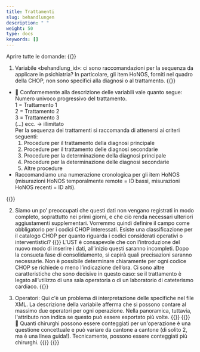 ```yaml
---
title: Trattamenti
slug: behandlungen
description: " "
weight: 50
type: docs
keywords: []
---
```


Aprire tutte le domande: {{<collapsibleGroupCommand groupId="behandlungen">}}

1. Variabile «behandlung_id»: ci sono raccomandazioni per la sequenza da applicare in psichiatria? In particolare, gli item HoNOS, forniti nel quadro della CHOP, non sono specifici alla diagnosi o al trattamento.
{{<collapsibleBlock groupId="behandlungen">}}
<ul>
<li> 	Conformemente alla descrizione delle variabili vale quanto segue: <br />
Numero univoco progressivo del trattamento. <br />
1 = Trattamento 1 <br />
2 = Trattamento 2 <br />
3 = Trattamento 3 <br />
(…) ecc. -> illimitato <br />
Per la sequenza dei trattamenti si raccomanda di attenersi ai criteri seguenti:
<ol>
<li> Procedure per il trattamento della diagnosi principale </li>
<li> Procedure per il trattamento delle diagnosi secondarie </li>
<li> Procedure per la determinazione della diagnosi principale </li>
<li> Procedure per la determinazione delle diagnosi secondarie </li>
<li> Altre procedure </li>
</ol>
</li>
<li>
Raccomandiamo una numerazione cronologica per gli item HoNOS (misurazioni HoNOS temporalmente remote = ID bassi, misurazioni HoNOS recenti = ID alti).
</li>
</ul>
{{</collapsibleBlock>}}

2. Siamo un po’ preoccupati che questi dati non vengano registrati in modo completo, soprattutto nei primi giorni, e che ciò renda necessari ulteriori aggiustamenti supplementari. Vorremmo quindi definire il campo come obbligatorio per i codici CHOP interessati. Esiste una classificazione per il catalogo CHOP per quanto riguarda i codici considerati operativi o interventistici?
{{<collapsibleBlock groupId="behandlungen">}}
L’UST è consapevole che con l’introduzione del nuovo modo di inserire i dati, all’inizio questi saranno incompleti. Dopo la consueta fase di consolidamento, si capirà quali precisazioni saranno necessarie. Non è possibile determinare chiaramente per ogni codice CHOP se richiede o meno l’indicazione dell’ora. Ci sono altre caratteristiche che sono decisive in questo caso: se il trattamento è legato all’utilizzo di una sala operatoria o di un laboratorio di cateterismo cardiaco.
{{</collapsibleBlock>}}

3. Operatori: Qui c'è un problema di interpretazione delle specifiche nel file XML. La descrizione della variabile afferma che si possono contare al massimo due operatori per ogni operazione. Nella panoramica, tuttavia, l'attributo non indica se questo può essere esportato più volte.
{{<insertImage image="Image1.jpg" class="edge max-w-90">}}
{{<collapsibleBlock groupId="behandlungen">}}
	Quanti chirurghi possono essere conteggiati per un'operazione è una questione concettuale e può variare da cantone a cantone (di solito 2, ma è una linea guida!). Tecnicamente, possono essere conteggiati più chirurghi.
{{<insertImage image="Image2.png" class="edge max-w-90">}}
{{</collapsibleBlock>}}
